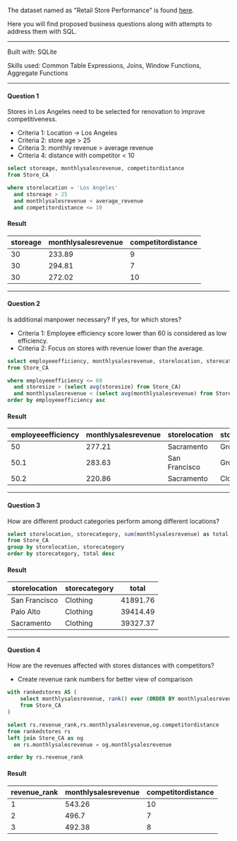 The dataset named as "Retail Store Performance" is found [here](https://www.kaggle.com/datasets/pereprosov/retail-store-performance).

Here you will find proposed business questions along with attempts to address them with SQL.

***

Built with: SQLite

Skills used: Common Table Expressions, Joins, Window Functions, Aggregate Functions

***

#### Question 1
Stores in Los Angeles need to be selected for renovation to improve competitiveness.

- Criteria 1: Location -> Los Angeles
- Criteria 2: store age > 25
- Criteria 3: monthly revenue > average revenue
- Criteria 4: distance with competitor < 10


```sql
select storeage, monthlysalesrevenue, competitordistance
from Store_CA

where storelocation = 'Los Angeles'
  and storeage > 25
  and monthlysalesrevenue < average_revenue 
  and competitordistance <= 10 
```

#### Result
| storeage | monthlysalesrevenue | competitordistance |
| --- | --- | --- |
| 30 | 233.89 | 9 |
| 30 | 294.81 | 7 |
| 30 | 272.02 | 10 |

***

#### Question 2
Is additional manpower necessary? If yes, for which stores?

- Criteria 1: Employee efficiency score lower than 60 is considered as low efficiency.
- Criteria 2: Focus on stores with revenue lower than the average.

```sql
select employeeefficiency, monthlysalesrevenue, storelocation, storecategory
from Store_CA

where employeeefficiency <= 60
  and storesize > (select avg(storesize) from Store_CA)
  and monthlysalesrevenue < (select avg(monthlysalesrevenue) from Store_CA)
order by employeeefficiency asc
```

#### Result
|employeeefficiency|monthlysalesrevenue|storelocation|storecategory|
|---|---|---|---|
|50|277.21|Sacramento|Grocery|
|50.1|283.63|San Francisco|Grocery|
|50.2|220.86|Sacramento|Clothing|

***

#### Question 3
How are different product categories perform among different locations?

```sql
select storelocation, storecategory, sum(monthlysalesrevenue) as total
from Store_CA
group by storelocation, storecategory
order by storecategory, total desc
```

#### Result
|storelocation|storecategory|total|
|---|---|---|
|San Francisco|Clothing|41891.76|
|Palo Alto|Clothing|39414.49|
|Sacramento|Clothing|39327.37|

***

#### Question 4
How are the revenues affected with stores distances with competitors?

- Create revenue rank numbers for better view of comparison

```sql
with rankedstores AS (
    select monthlysalesrevenue, rank() over (ORDER BY monthlysalesrevenue desc) as revenue_rank
    from Store_CA
)

select rs.revenue_rank,rs.monthlysalesrevenue,og.competitordistance
from rankedstores rs
left join Store_CA as og
  on rs.monthlysalesrevenue = og.monthlysalesrevenue

order by rs.revenue_rank
```

#### Result
|revenue_rank|monthlysalesrevenue|competitordistance|
|---|---|---|
|1|543.26|10|
|2|496.7|7|
|3|492.38|8|
